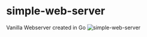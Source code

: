 # simple-web-server
 Vanilla Webserver created in Go
![simple-web-server](https://user-images.githubusercontent.com/86071679/231527331-dfd71ecf-774a-4cdb-9ea2-f1d09f9b073e.png)
